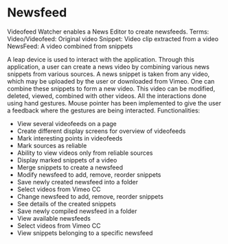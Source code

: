 # Newsfeed
Videofeed Watcher enables a News Editor to create newsfeeds.
Terms:
Video/Videofeed: Original video
Snippet:    Video clip extracted from a video
NewsFeed: A video combined from snippets

A leap device is used to interact with the application.
Through this application, a user can create a news video by combining various news snippets from various sources.
A news snippet is taken from any video, which may be uploaded by the user or downloaded from Vimeo.
One can combine these snippets to form a new video. This video can be modified, deleted, viewed, combined with other videos.
All the interactions done using hand gestures. Mouse pointer has been implemented to give the user a feedback where the gestures are being interacted.
Functionalities:
- View several videofeeds on a page
- Create different display screens for overview of videofeeds
- Mark interesting points in videofeeds 
- Mark sources as reliable
- Ability to view videos only from reliable sources
- Display marked snippets of a video
- Merge snippets to create a newsfeed
- Modify newsfeed to add, remove, reorder snippets
- Save newly created newsfeed into a folder
- Select videos from Vimeo CC
- Change newsfeed to add, remove, reorder snippets
- See details of the created snippets
- Save newly compiled newsfeed in a folder
- View available newsfeeds 
- Select videos from Vimeo CC
- View snippets belonging to a specific newsfeed
